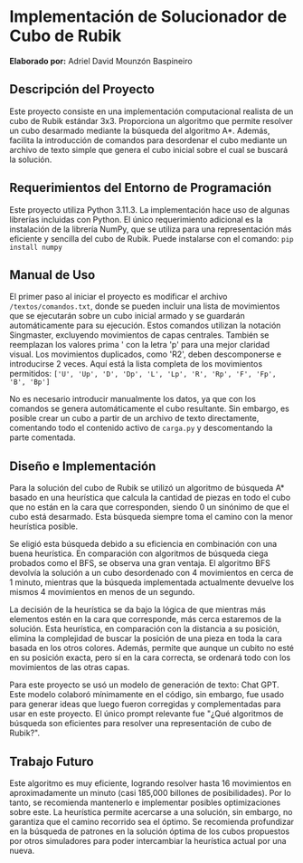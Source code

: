 # Implementación de Solucionador de Cubo de Rubik

**Elaborado por:** Adriel David Mounzón Baspineiro

## Descripción del Proyecto

Este proyecto consiste en una implementación computacional realista de un cubo de Rubik estándar 3x3. Proporciona un algoritmo que permite resolver un cubo desarmado mediante la búsqueda del algoritmo A*. Además, facilita la introducción de comandos para desordenar el cubo mediante un archivo de texto simple que genera el cubo inicial sobre el cual se buscará la solución.

## Requerimientos del Entorno de Programación

Este proyecto utiliza Python 3.11.3. La implementación hace uso de algunas librerías incluidas con Python. El único requerimiento adicional es la instalación de la librería NumPy, que se utiliza para una representación más eficiente y sencilla del cubo de Rubik.
Puede instalarse con el comando: `pip install numpy`

## Manual de Uso

El primer paso al iniciar el proyecto es modificar el archivo `/textos/comandos.txt`, donde se pueden incluir una lista de movimientos que se ejecutarán sobre un cubo inicial armado y se guardarán automáticamente para su ejecución. Estos comandos utilizan la notación Singmaster, excluyendo movimientos de capas centrales. También se reemplazan los valores prima ' con la letra 'p' para una mejor claridad visual. Los movimientos duplicados, como 'R2', deben descomponerse e introducirse 2 veces.
Aquí está la lista completa de los movimientos permitidos: `['U', 'Up', 'D', 'Dp', 'L', 'Lp', 'R', 'Rp', 'F', 'Fp', 'B', 'Bp']`

No es necesario introducir manualmente los datos, ya que con los comandos se genera automáticamente el cubo resultante. Sin embargo, es posible crear un cubo a partir de un archivo de texto directamente, comentando todo el contenido activo de `carga.py` y descomentando la parte comentada.

## Diseño e Implementación

Para la solución del cubo de Rubik se utilizó un algoritmo de búsqueda A* basado en una heurística que calcula la cantidad de piezas en todo el cubo que no están en la cara que corresponden, siendo 0 un sinónimo de que el cubo está desarmado. Esta búsqueda siempre toma el camino con la menor heurística posible.

Se eligió esta búsqueda debido a su eficiencia en combinación con una buena heurística. En comparación con algoritmos de búsqueda ciega probados como el BFS, se observa una gran ventaja. El algoritmo BFS devolvía la solución a un cubo desordenado con 4 movimientos en cerca de 1 minuto, mientras que la búsqueda implementada actualmente devuelve los mismos 4 movimientos en menos de un segundo.

La decisión de la heurística se da bajo la lógica de que mientras más elementos estén en la cara que corresponde, más cerca estaremos de la solución. Esta heurística, en comparación con la distancia a su posición, elimina la complejidad de buscar la posición de una pieza en toda la cara basada en los otros colores. Además, permite que aunque un cubito no esté en su posición exacta, pero sí en la cara correcta, se ordenará todo con los movimientos de las otras capas.

Para este proyecto se usó un modelo de generación de texto: Chat GPT. Este modelo colaboró mínimamente en el código, sin embargo, fue usado para generar ideas que luego fueron corregidas y complementadas para usar en este proyecto. El único prompt relevante fue "¿Qué algoritmos de búsqueda son eficientes para resolver una representación de cubo de Rubik?".

## Trabajo Futuro

Este algoritmo es muy eficiente, logrando resolver hasta 16 movimientos en aproximadamente un minuto (casi 185,000 billones de posibilidades). Por lo tanto, se recomienda mantenerlo e implementar posibles optimizaciones sobre este. La heurística permite acercarse a una solución, sin embargo, no garantiza que el camino recorrido sea el óptimo. Se recomienda profundizar en la búsqueda de patrones en la solución óptima de los cubos propuestos por otros simuladores para poder intercambiar la heurística actual por una nueva.